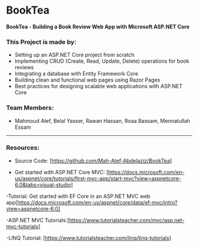 # BookTea
**BookTea - Building a Book Review Web App with Microsoft ASP.NET Core**

### This Project is made by:
- Setting up an ASP.NET Core project from scratch
- Implementing CRUD (Create, Read, Update, Delete) operations for book reviews
- Integrating a database with Entity Framework Core
- Building clean and functional web pages using Razor Pages
- Best practices for designing scalable web applications with ASP.NET Core

### Team Members:
- Mahmoud Atef, Belal Yasser, Rawan Hassan, Roaa Bassam, Mennatullah Essam
__________________
### Resources:
- Source Code: [https://github.com/Mah-Atef-Abdelaziz/BookTea]

- Get started with ASP.NET Core MVC: [https://docs.microsoft.com/en-us/aspnet/core/tutorials/first-mvc-app/start-mvc?view=aspnetcore-6.0&tabs=visual-studio]

-Tutorial: Get started with EF Core in an ASP.NET MVC web app[https://docs.microsoft.com/en-us/aspnet/core/data/ef-mvc/intro?view=aspnetcore-6.0]

-ASP.NET MVC Tutorials:[https://www.tutorialsteacher.com/mvc/asp.net-mvc-tutorials]

-LINQ Tutorial: [https://www.tutorialsteacher.com/linq/linq-tutorials]
